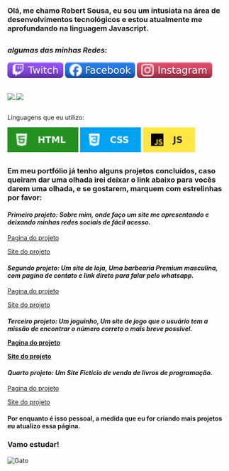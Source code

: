 <h3>
  Olá, me chamo Robert Sousa, eu sou um intusiata na área de desenvolvimentos tecnológicos e estou atualmente me aprofundando na linguagem Javascript.
</h3>

  ##

<div>
   <h3>
      <i>
        algumas das minhas Redes:
      </i>
  </h3>
    
  [![facebook](imgs/twitch.svg)](https://www.twitch.tv/dagorlaus)
  [![facebook](imgs/Facebook.svg)](https://www.facebook.com/robert.sousa.526)
  [![facebook](imgs/Instagram.svg)](https://www.instagram.com/dragonlaus)
</div>

  ##

<div>
  <a href="https://github.com/Robert-S-C">
    <img height=150 align="center" src="https://github-readme-stats.vercel.app/api?username=Robert-S-C&locale=pt-br&show_icons=true&theme=merko"/>
  </a>
  <a href="https://github.com/Robert-S-C">
    <img height=150 align="center" src="https://github-readme-stats.vercel.app/api/top-langs?username=Robert-S-C&locale=pt-br&layout=compact&langs_count=8&card_width=320&show_icons=true&theme=merko"/>
  </a>
</div>

  ##

  <div>
     <p>
      Linguagens que eu utilizo:
    </p>
    
  [![HTML](imgs/HTML.svg)](https://developer.mozilla.org/en-US/docs/Web/HTML) [![CSS](imgs/CSS.svg)](https://developer.mozilla.org/en-US/docs/Web/CSS) [![Javascript](imgs/JS.svg)](https://developer.mozilla.org/en-US/docs/Web/JavaScript)
  </div>

  ##
  
  <div>
    <h3>
      Em meu portfólio já tenho alguns projetos concluídos, caso queiram dar uma olhada irei deixar o link abaixo para vocês darem uma olhada, e se gostarem, marquem com estrelinhas          por favor:
    </h3>
    <h4>
      <i>
      Primeiro projeto: Sobre mim, onde faço um site me apresentando e deixando minhas redes sociais de fácil acesso.
      </i>
    </h4>
      <p>
      <a href="https://github.com/Robert-S-C/sobremim/">
      Pagina do projeto
      </a>
    </p>
    <p>
      <a href="https://sobremim-hazel.vercel.app">
      Site do projeto
      </a>
    </p>
    <h4>
      <i>
      Segundo projeto: Um site de loja, Uma barbearia Premium masculina, com pagina de contato e link direto para falar pelo whatsapp.
      </i>
    </h4>
    <p>
      <a href="https://github.com/Robert-S-C/barbearia">
      Pagina do projeto
    </a>
    </p>
    <p>
      <a href="https://barbeariapremium.vercel.app">
      Site do projeto
      </a>
    </p>
    <h4>
      <i>
        Terceiro projeto: Um joguinho, Um site de jogo que o usuário tem a missão de encontrar o número correto o mais breve possivel.
      </i>
    <p>
      <a href="https://github.com/Robert-S-C/Jogo-Acerte-o-numero">
      Pagina do projeto
      </a>
    </p>
    <p>
      <a href="https://jogo-acerte-o-numero-one.vercel.app/">
      Site do projeto
      </a>
    </p>
    </h4>
    <h4>
      <i>
        Quarto projeto: Um Site Ficticio de venda de livros de programação.
      </i>
      </h4>
    <p>
      <a href="https://github.com/Robert-S-C/Alurabook">
      Pagina do projeto
      </a>
    </p>
    <p>
      <a href="https://alurabookficticio.vercel.app/">
      Site do projeto
      </a>
    </p>
    <h4>
    Por enquanto é isso pessoal, a medida que eu for criando mais projetos eu atualizo essa página.
    </h4>
</div>
<div>
  <h3>
    Vamo estudar!
  </h3>
  <p>
    
   <img alt=Gato Estudando height=300 align="center" src="imgs/gato.gif">
  
  </p>
</div>
